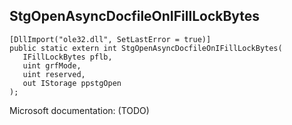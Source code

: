 ## StgOpenAsyncDocfileOnIFillLockBytes

```
[DllImport("ole32.dll", SetLastError = true)]
public static extern int StgOpenAsyncDocfileOnIFillLockBytes(
   IFillLockBytes pflb,
   uint grfMode,
   uint reserved,
   out IStorage ppstgOpen
);
```

Microsoft documentation: (TODO)
